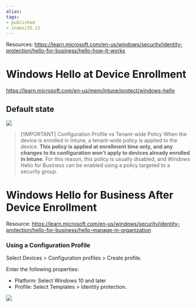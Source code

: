 ```yaml
---
alias:
tags:
- published
- index/25.12
---
```


Resources: https://learn.microsoft.com/en-us/windows/security/identity-protection/hello-for-business/hello-how-it-works

# Windows Hello at Device Enrollment

https://learn.microsoft.com/en-us/mem/intune/protect/windows-hello

## Default state

![](https://i.imgur.com/KvPMxhh.png)



> [!IMPORTANT] Configuration Profile vs Tenant-wide Policy
> When the device is enrolled in Intune, a tenant-wide policy is applied to the device. **This policy is applied at enrollment time only, and any changes to its configuration won't apply to devices already enrolled in Intune**. For this reason, this policy is usually disabled, and Windows Hello for Business can be enabled using a policy targeted to a security group.

# Windows Hello for Business After Device Enrollment

Resource: https://learn.microsoft.com/en-us/windows/security/identity-protection/hello-for-business/hello-manage-in-organization

### Using a Configuration Profile

Select Devices > Configuration profiles > Create profile.

Enter the following properties:
- Platform: Select Windows 10 and later
- Profile: Select Templates > Identity protection.


![](https://i.imgur.com/Ok6AGhh.png)

